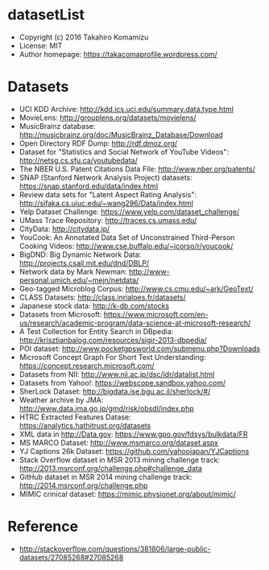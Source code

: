 # datasetList

* Copyright (c) 2016 Takahiro Komamizu
* License: MIT
* Author homepage: https://takacomaprofile.wordpress.com/

# Datasets

* UCI KDD Archive: http://kdd.ics.uci.edu/summary.data.type.html
* MovieLens: http://grouplens.org/datasets/movielens/
* MusicBrainz database: http://musicbrainz.org/doc/MusicBrainz_Database/Download
* Open Directory RDF Dump: http://rdf.dmoz.org/
* Dataset for "Statistics and Social Network of YouTube Videos": http://netsg.cs.sfu.ca/youtubedata/
* The NBER U.S. Patent Citations Data File: http://www.nber.org/patents/
* SNAP (Stanford Network Analysis Project) datasets: https://snap.stanford.edu/data/index.html
* Review data sets for "Latent Aspect Rating Analysis": http://sifaka.cs.uiuc.edu/~wang296/Data/index.html
* Yelp Dataset Challenge: https://www.yelp.com/dataset_challenge/
* UMass Trace Repository: http://traces.cs.umass.edu/
* CityData: http://citydata.jp/
* YouCook: An Annotated Data Set of Unconstrained Third-Person Cooking Videos: http://www.cse.buffalo.edu/~jcorso/r/youcook/
* BigDND: Big Dynamic Network Data: http://projects.csail.mit.edu/dnd/DBLP/
* Network data by Mark Newman: http://www-personal.umich.edu/~mejn/netdata/
* Geo-tagged Microblog Corpus: http://www.cs.cmu.edu/~ark/GeoText/
* CLASS Datasets: http://class.inrialpes.fr/datasets/
* Japanese stock data: http://k-db.com/stocks
* Datasets from Microsoft: https://www.microsoft.com/en-us/research/academic-program/data-science-at-microsoft-research/
* A Test Collection for Entity Search in DBpedia: http://krisztianbalog.com/resources/sigir-2013-dbpedia/
* POI dataset: http://www.pocketgpsworld.com/submenu.php?Downloads
* Microsoft Concept Graph For Short Text Understanding: https://concept.research.microsoft.com/
* Datasets from NII: http://www.nii.ac.jp/dsc/idr/datalist.html
* Datasets from Yahoo!: https://webscope.sandbox.yahoo.com/
* SherLock Dataset: http://bigdata.ise.bgu.ac.il/sherlock/#/
* Weather archive by JMA: http://www.data.jma.go.jp/gmd/risk/obsdl/index.php
* HTRC Extracted Features Datase: https://analytics.hathitrust.org/datasets
* XML data in http://Data.gov: https://www.gpo.gov/fdsys/bulkdata/FR
* MS MARCO Dataset: http://www.msmarco.org/dataset.aspx
* YJ Captions 26k Dataset: https://github.com/yahoojapan/YJCaptions
* Stack Overflow dataset in MSR 2013 mining challenge track: http://2013.msrconf.org/challenge.php#challenge_data
* GitHub dataset in MSR 2014 mining challenge track: http://2014.msrconf.org/challenge.php
* MIMIC crinical dataset: https://mimic.physionet.org/about/mimic/

# Reference

* http://stackoverflow.com/questions/381806/large-public-datasets/27085268#27085268
